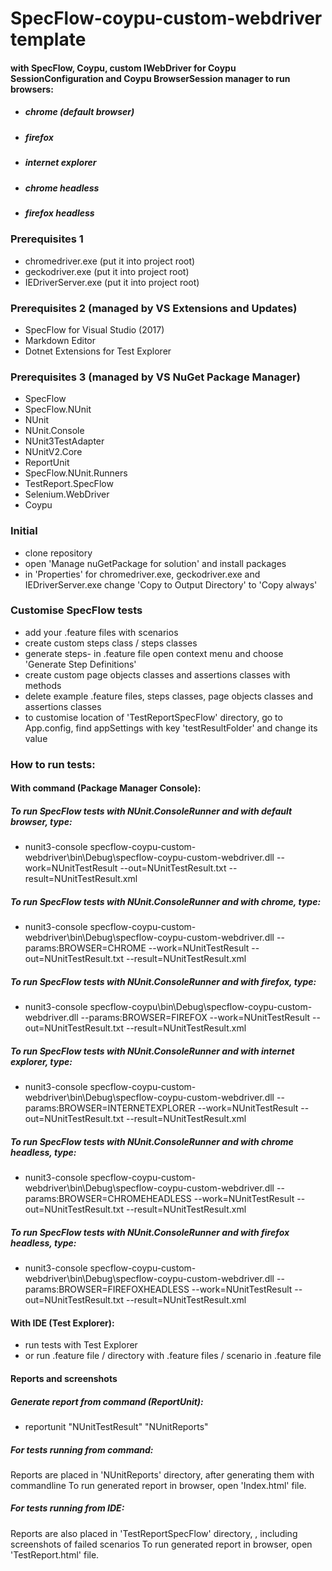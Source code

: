 ﻿# SpecFlow-coypu-custom-webdriver template
#### with SpecFlow, Coypu, custom IWebDriver for Coypu SessionConfiguration and Coypu BrowserSession manager to run browsers:
* ##### chrome (default browser)
* ##### firefox
* ##### internet explorer
* ##### chrome headless
* ##### firefox headless

### Prerequisites 1
* chromedriver.exe (put it into project root)
* geckodriver.exe (put it into project root)
* IEDriverServer.exe (put it into project root)

### Prerequisites 2 (managed by VS Extensions and Updates)
* SpecFlow for Visual Studio (2017)
* Markdown Editor
* Dotnet Extensions for Test Explorer

### Prerequisites 3 (managed by VS NuGet Package Manager)
* SpecFlow
* SpecFlow.NUnit
* NUnit
* NUnit.Console
* NUnit3TestAdapter
* NUnitV2.Core
* ReportUnit
* SpecFlow.NUnit.Runners
* TestReport.SpecFlow
* Selenium.WebDriver
* Coypu

### Initial
* clone repository
* open 'Manage nuGetPackage for solution' and install packages
* in 'Properties' for chromedriver.exe, geckodriver.exe and IEDriverServer.exe change 'Copy to Output Directory' to 'Copy always'

### Customise SpecFlow tests
* add your .feature files with scenarios
* create custom steps class / steps classes
* generate steps- in .feature file open context menu and choose 'Generate Step Definitions'
* create custom page objects classes and assertions classes with methods
* delete example .feature files, steps classes, page objects classes and assertions classes
* to customise location of 'TestReportSpecFlow' directory, go to App.config, find appSettings with key 'testResultFolder' and change its value

### How to run tests:
#### With command (Package Manager Console):

##### To run SpecFlow tests with NUnit.ConsoleRunner and with default browser, type:
* nunit3-console specflow-coypu-custom-webdriver\bin\Debug\specflow-coypu-custom-webdriver.dll --work=NUnitTestResult --out=NUnitTestResult.txt --result=NUnitTestResult.xml

##### To run SpecFlow tests with NUnit.ConsoleRunner and with chrome, type:
* nunit3-console specflow-coypu-custom-webdriver\bin\Debug\specflow-coypu-custom-webdriver.dll --params:BROWSER=CHROME --work=NUnitTestResult --out=NUnitTestResult.txt --result=NUnitTestResult.xml

##### To run SpecFlow tests with NUnit.ConsoleRunner and with firefox, type:
* nunit3-console specflow-coypu\bin\Debug\specflow-coypu-custom-webdriver.dll --params:BROWSER=FIREFOX --work=NUnitTestResult --out=NUnitTestResult.txt --result=NUnitTestResult.xml

##### To run SpecFlow tests with NUnit.ConsoleRunner and with internet explorer, type:
* nunit3-console specflow-coypu-custom-webdriver\bin\Debug\specflow-coypu-custom-webdriver.dll --params:BROWSER=INTERNETEXPLORER --work=NUnitTestResult --out=NUnitTestResult.txt --result=NUnitTestResult.xml

##### To run SpecFlow tests with NUnit.ConsoleRunner and with chrome headless, type:
* nunit3-console specflow-coypu-custom-webdriver\bin\Debug\specflow-coypu-custom-webdriver.dll --params:BROWSER=CHROMEHEADLESS --work=NUnitTestResult --out=NUnitTestResult.txt --result=NUnitTestResult.xml

##### To run SpecFlow tests with NUnit.ConsoleRunner and with firefox headless, type:
* nunit3-console specflow-coypu-custom-webdriver\bin\Debug\specflow-coypu-custom-webdriver.dll --params:BROWSER=FIREFOXHEADLESS --work=NUnitTestResult --out=NUnitTestResult.txt --result=NUnitTestResult.xml

#### With IDE (Test Explorer):
* run tests with Test Explorer
* or run .feature file / directory with .feature files / scenario in .feature file

#### Reports and screenshots
##### Generate report from command (ReportUnit):
* reportunit "NUnitTestResult" "NUnitReports"

##### For tests running from command: 
Reports are placed in 'NUnitReports' directory, after generating them with commandline
To run generated report in browser, open 'Index.html' file.

##### For tests running from IDE: 
Reports are also placed in 'TestReportSpecFlow' directory, , including screenshots of failed scenarios
To run generated report in browser, open 'TestReport.html' file.



